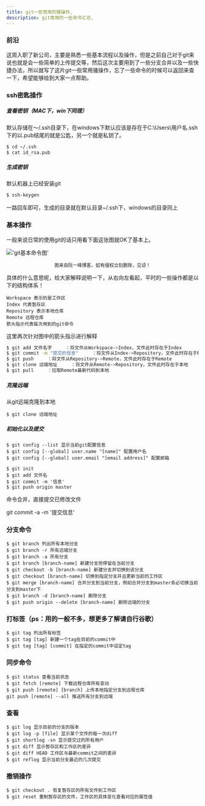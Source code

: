 ```yaml
---
title: git一些常用的骚操作,
description: git常用的一些命令汇总,
---
```


### 前沿

这周入职了新公司，主要是熟悉一些基本流程以及操作，但是之前自己对于git来说也就是会一些简单的上传提交等，然后这次主要用到了一些分支合并以及一些快捷办法，所以就写了这片git一些常用骚操作，忘了一些命令的时候可以返回来查一下，希望能够给到大家一点帮助。

### ssh密匙操作

##### 查看密钥（MAC下，win下同理）

默认存储在～/.ssh目录下，在windows下默认应该是存在于C:\Users\用户名\.ssh下的以.pub结尾的就是公匙，另一个就是私钥了。

```bash
$ cd ~/.ssh
$ cat id_rsa.pub
```

##### 生成密钥

默认机器上已经安装git

```bash
$ ssh-keygen
```

一路回车即可，生成的目录就在默认目录~/.ssh下，windows的目录同上

### 基本操作

一般来说日常的使用git的话只用看下面这张图就OK了基本上。

!['git基本命令图'](http://renblog.renyanan.com/blog/git/GIT.png)
<div style='text-align:center;font-size:12px'>图来自阮一峰博客，如有侵权立刻删除，见谅！</div>

具体的什么意思呢，给大家解释说明一下，从右向左看起，平时的一些操作都是以下的结构体系！

    Workspace 表示的是工作区
    Index 代表暂存区
    Repository 表示本地仓库
    Remote 远程仓库
    箭头指示代表每次用到的git命令

这里再次针对图中的箭头指示进行解释

```bash
$ git add 文件名字     ：将文件从Workspace->Index，文件此时存在于Index
$ git commit -m "提交的信息"     ：将文件从Index->Repository，文件此时存在于Repository
$ git push     ：将文件从Repository->Remote，文件此时存在于Remote
$ git clone 远端地址     ：将文件从Remote->Repository，文件此时存在于本地
$ git pull     ：拉取Remote最新代码到本地
```

##### 克隆远端

从git远端克隆到本地

```git
$ git clone 远端地址
```

##### 初始化以及提交

```git
$ git config --list 显示当前git配置信息
$ git config [--global] user.name "[name]" 配置用户名
$ git config [--global] user.email "[email address]" 配置邮箱

$ git init
$ git add 文件名
$ git commit -m '信息'
$ git push origin master
```

命令合并，直接提交已修改文件

git commit -a -m '提交信息'

### 分支命令

```git
$ git branch 列出所有本地分支
$ git branch -r 所有远端分支
$ git branch -a 所有分支
$ git branch [branch-name] 新建分支但停留在当前分支
$ git checkout -b [branch-name] 新建分支并切换到该分支
$ git checkout [branch-name] 切换到指定分支并且更新当前的工作区
$ git merge [branch-name] 合并分支到当前分支，例如合并分支到master务必切换当前分支到master下
$ git branch -d [branch-name] 删除分支
$ git push origin --delete [branch-name] 删除远端的分支
```

### 打标签（ps：用的一般不多，想更多了解请自行谷歌）

```git
$ git tag 列出所有标签
$ git tag [tag] 新建一个tag在目前的commit中
$ git tag [tag] [commit] 在指定的commit中设定tag
```

### 同步命令

```git
$ git status 查看当前状态
$ git fetch [remote] 下载远程仓库所有变动
$ git push [remote] [branch] 上传本地指定分支到远程仓库
git push [remote] --all 推送所有分支到远端
```

### 查看

``` git
$ git log 显示目前的分支的版本
$ git log -p [file] 显示某个文件的每一次diff
$ git shortlog -sn 显示提交过的所有用户
$ git diff 显示暂存区和工作区的差异
$ git diff HEAD 工作区与最新commit之间的差异
$ git reflog 显示当前分支最近的几次提交
```

### 撤销操作

```git
$ git checkout . 恢复暂存区的所有文件到工作区
$ git reset 重制暂存区的文件，工作区的具体变化查看对应的属性值
```

<Money/>